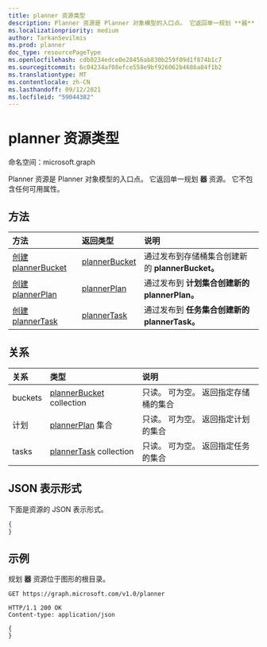 ```yaml
---
title: planner 资源类型
description: Planner 资源是 Planner 对象模型的入口点。 它返回单一规划 **器** 资源。  它不包含任何可用属性。
ms.localizationpriority: medium
author: TarkanSevilmis
ms.prod: planner
doc_type: resourcePageType
ms.openlocfilehash: cdb0234edce0e28456ab830b259f09d1f874b1c7
ms.sourcegitcommit: 6c04234af08efce558e9bf926062b4686a84f1b2
ms.translationtype: MT
ms.contentlocale: zh-CN
ms.lasthandoff: 09/12/2021
ms.locfileid: "59044382"
---
```

# <a name="planner-resource-type"></a>planner 资源类型

命名空间：microsoft.graph

Planner 资源是 Planner 对象模型的入口点。 它返回单一规划 **器** 资源。  它不包含任何可用属性。


## <a name="methods"></a>方法

| 方法           | 返回类型    |说明|
|:---------------|:--------|:----------|
|[创建 plannerBucket](../api/planner-post-buckets.md) |[plannerBucket](plannerbucket.md)| 通过发布到存储桶集合创建新的 **plannerBucket。**|
|[创建 plannerPlan](../api/planner-post-plans.md) |[plannerPlan](plannerplan.md)| 通过发布到 **计划集合创建新的 plannerPlan。**|
|[创建 plannerTask](../api/planner-post-tasks.md) |[plannerTask](plannertask.md)| 通过发布到 **任务集合创建新的 plannerTask。**|

## <a name="relationships"></a>关系
| 关系 | 类型   |说明|
|:---------------|:--------|:----------|
|buckets|[plannerBucket](plannerbucket.md) collection| 只读。 可为空。 返回指定存储桶的集合|
|计划|[plannerPlan](plannerplan.md) 集合| 只读。 可为空。 返回指定计划的集合|
|tasks|[plannerTask](plannertask.md) collection| 只读。 可为空。 返回指定任务的集合|

## <a name="json-representation"></a>JSON 表示形式
下面是资源的 JSON 表示形式。

<!-- {
  "blockType": "resource",
  "baseType": "microsoft.graph.entity",
  "@odata.type": "microsoft.graph.planner"
}-->

```json
{
}
```

## <a name="example"></a>示例

规划 **器** 资源位于图形的根目录。

<!--{
  "blockType": "request"
}-->
```http
GET https://graph.microsoft.com/v1.0/planner
```

<!--{
  "blockType": "response",
  "truncated": true,
  "@odata.type": "microsoft.graph.planner"
}-->
```http
HTTP/1.1 200 OK
Content-type: application/json

{
}
```

<!-- uuid: 8fcb5dbc-d5aa-4681-8e31-b001d5168d79
2015-10-25 14:57:30 UTC -->
<!-- {
  "type": "#page.annotation",
  "description": "planner resource",
  "keywords": "",
  "section": "documentation",
  "tocPath": ""
}-->

